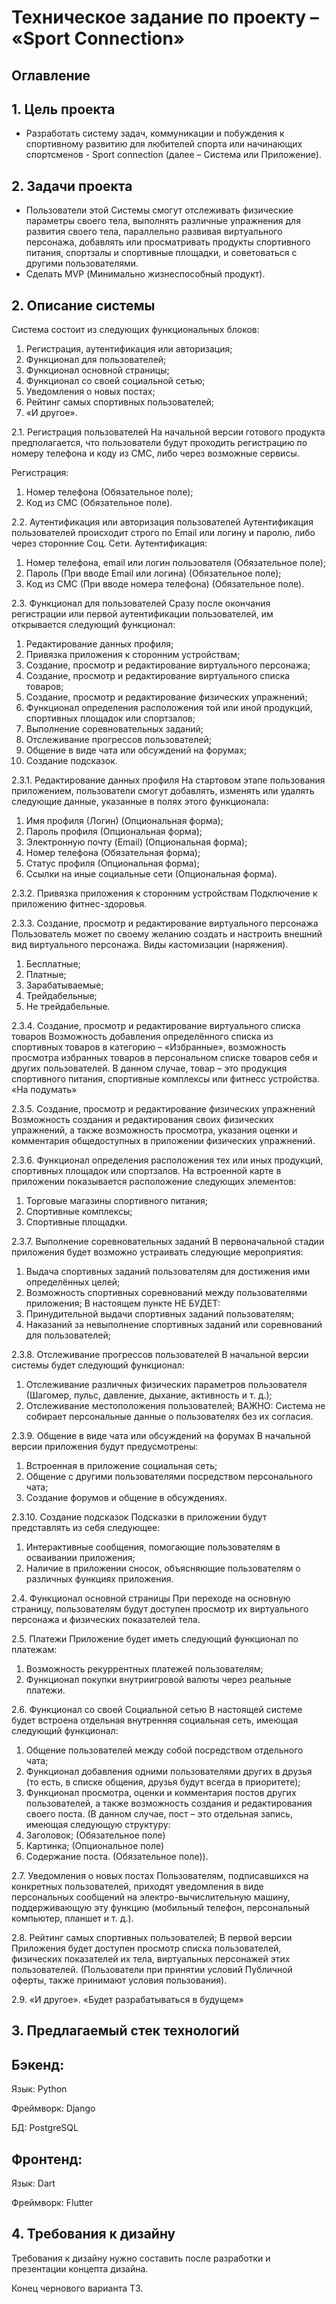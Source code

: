 **Техническое задание по проекту – «Sport Connection»**
=

**Оглавление**
-


**1.	Цель проекта**
-
- Разработать систему задач, коммуникации и побуждения к спортивному развитию для любителей спорта или начинающих спортсменов - Sport connection (далее – Система или Приложение). 

**2. Задачи проекта**
-
- Пользователи этой Системы смогут отслеживать физические параметры своего тела, выполнять различные упражнения для развития своего тела, параллельно развивая виртуального персонажа, добавлять или просматривать продукты спортивного питания, спортзалы и спортивные площадки, и советоваться с другими пользователями. 
- Сделать MVP (Минимально жизнеспособный продукт).

**2.	Описание системы**
-
Система состоит из следующих функциональных блоков:
1.	Регистрация, аутентификация или авторизация;
2.	Функционал для пользователей;
3.	Функционал основной страницы;
4.	Функционал со своей социальной сетью;
5.	Уведомления о новых постах;
6.	Рейтинг самых спортивных пользователей;
7.	«И другое».





2.1.	Регистрация пользователей
На начальной версии готового продукта предполагается, что пользователи будут проходить регистрацию по номеру телефона и коду из СМС, либо через возможные сервисы.

Регистрация:
1.	Номер телефона (Обязательное поле);
2.	Код из СМС (Обязательное поле).

2.2.	Аутентификация или авторизация пользователей
Аутентификация пользователей происходит строго по Email или логину и паролю, либо через сторонние Соц. Сети.
Аутентификация:
1.	Номер телефона, email или логин пользователя (Обязательное поле);
2.	Пароль (При вводе Email или логина) (Обязательное поле);
3.	Код из СМС (При вводе номера телефона) (Обязательное поле).


2.3.	Функционал для пользователей
Сразу после окончания регистрации или первой аутентификации пользователей, им открывается следующий функционал:

1.	Редактирование данных профиля;
2.	Привязка приложения к сторонним устройствам;
3.	Создание, просмотр и редактирование виртуального персонажа;
4.	Создание, просмотр и редактирование виртуального списка товаров;
5.	Создание, просмотр и редактирование физических упражнений;
6.	Функционал определения расположения той или иной продукций, спортивных площадок или спортзалов;
7.	Выполнение соревновательных заданий;
8.	Отслеживание прогрессов пользователей;
9.	Общение в виде чата или обсуждений на форумах;
10.	Создание подсказок.


2.3.1.	Редактирование данных профиля
На стартовом этапе пользования приложением, пользователи смогут добавлять, изменять или удалять следующие данные, указанные в полях этого функционала:

1.	Имя профиля (Логин) (Опциональная форма);
2.	Пароль профиля (Опциональная форма);
3.	Электронную почту (Email) (Опциональная форма);
4.	Номер телефона (Обязательная форма);
5.	Статус профиля (Опциональная форма);
6.	Ссылки на иные социальные сети (Опциональная форма).


2.3.2.	Привязка приложения к сторонним устройствам
Подключение к приложению фитнес-здоровья.

2.3.3.	Создание, просмотр и редактирование виртуального персонажа
Пользователь может по своему желанию создать и настроить внешний вид виртуального персонажа.
Виды кастомизации (наряжения).
1. Бесплатные;
2. Платные;
3. Зарабатываемые;
4. Трейдабельные;
5. Не трейдабельные.

2.3.4.	Создание, просмотр и редактирование виртуального списка товаров
Возможность добавления определённого списка из спортивных товаров в категорию – «Избранные», возможность просмотра избранных товаров в персональном списке товаров себя и других пользователей.
В данном случае, товар – это продукция спортивного питания, спортивные комплексы или фитнесс устройства.
«На подумать»


2.3.5.	Создание, просмотр и редактирование физических упражнений
Возможность создания и редактирования своих физических упражнений, а также возможность просмотра, указания оценки и комментария общедоступных в приложении физических упражнений.

2.3.6.	Функционал определения расположения тех или иных продукций, спортивных площадок или спортзалов.
На встроенной карте в приложении показывается расположение следующих элементов:
1. Торговые магазины спортивного питания;
2. Спортивные комплексы;
3. Спортивные площадки.

2.3.7.	Выполнение соревновательных заданий
В первоначальной стадии приложения будет возможно устраивать следующие мероприятия:
1. Выдача спортивных заданий пользователям для достижения ими определённых целей;
2. Возможность спортивных соревнований между пользователями приложения;
В настоящем пункте НЕ БУДЕТ:
1. Принудительной выдачи спортивных заданий пользователям;
2. Наказаний за невыполнение спортивных заданий или соревнований для пользователей;

2.3.8.	Отслеживание прогрессов пользователей
В начальной версии системы будет следующий функционал:
1. Отслеживание различных физических параметров пользователя (Шагомер, пульс, давление, дыхание, активность и т. д.);
2. Отслеживание местоположения пользователей;
ВАЖНО: Система не собирает персональные данные о пользователях без их согласия.

2.3.9.	Общение в виде чата или обсуждений на форумах
В начальной версии приложения будут предусмотрены:
1. Встроенная в приложение социальная сеть;
2. Общение с другими пользователями посредством персонального чата;
3. Создание форумов и общение в обсуждениях. 

2.3.10.	Создание подсказок
Подсказки в приложении будут представлять из себя следующее:
1.	Интерактивные сообщения, помогающие пользователям в осваивании приложения;
2.	Наличие в приложении сносок, объясняющие пользователям о различных функциях приложения.

2.4.	Функционал основной страницы
При переходе на основную страницу, пользователям будут доступен просмотр их виртуального персонажа и физических показателей тела.

2.5.	Платежи
Приложение будет иметь следующий функционал по платежам:
1. Возможность рекуррентных платежей пользователям;
2. Функционал покупки внутриигровой валюты через реальные платежи. 

2.6.	Функционал со своей Социальной сетью
В настоящей системе будет встроена отдельная внутренняя социальная сеть, имеющая следующий функционал:
1. Общение пользователей между собой посредством отдельного чата;
2. Функционал добавления одними пользователями других в друзья (то есть, в списке общения, друзья будут всегда в приоритете);
3. Функционал просмотра, оценки и комментария постов других пользователей, а также возможность создания и редактирования своего поста. (В данном случае, пост – это отдельная запись, имеющая следующую структуру:
1. Заголовок; (Обязательное поле)
2. Картинка; (Опциональное поле)
3. Содержание поста. (Обязательное поле)).

2.7.	Уведомления о новых постах
Пользователям, подписавшихся на конкретных пользователей, приходят уведомления в виде персональных сообщений на электро-вычислительную машину, поддерживающую эту функцию (мобильный телефон, персональный компьютер, планшет и т. д.).

2.8.	 Рейтинг самых спортивных пользователей;
В первой версии Приложения будет доступен просмотр списка пользователей, физических показателей их тела, виртуальных персонажей этих пользователей.
(Пользователи при принятии условий Публичной оферты, также принимают условия пользования).

2.9.	«И другое».
«Будет разрабатываться в будущем»

**3.	Предлагаемый стек технологий**
-
**Бэкенд:**
-
Язык: Python

Фреймворк: Django

БД: PostgreSQL

**Фронтенд:**
-
Язык: Dart

Фреймворк: Flutter



**4.	Требования к дизайну**
-
Требования к дизайну нужно составить после разработки и презентации концепта дизайна.


Конец чернового варианта ТЗ.
